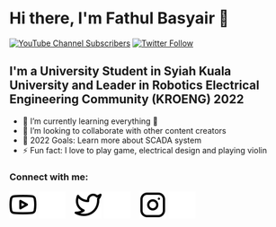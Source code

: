 # Hi there, I'm Fathul Basyair   👋 

[![YouTube Channel Subscribers](https://img.shields.io/youtube/channel/subscribers/UCOeyX0xIJKJaL7x7MELVZTg?logo=youtube&logoColor=red&style=for-the-badge)][youtube]
[![Twitter Follow](https://img.shields.io/twitter/follow/basyai07?color=1DA1F2&logo=twitter&style=for-the-badge)](https://twitter.com/basyair07)


## I'm a University Student in Syiah Kuala University and Leader in Robotics Electrical Engineering Community (KROENG) 2022

- 🌱 I’m currently learning everything 🤣
- 👯 I’m looking to collaborate with other content creators
- 🥅 2022 Goals: Learn more about SCADA system
- ⚡ Fun fact: I love to play game, electrical design and playing violin

### Connect with me:

[![website](./img/youtube-light.svg)](https://www.youtube.com/channel/UCOeyX0xIJKJaL7x7MELVZTg#gh-light-mode-only)
[![website](./img/youtube-dark.svg)](https://www.youtube.com/channel/UCOeyX0xIJKJaL7x7MELVZTg#gh-dark-mode-only)
&nbsp;&nbsp;
[![website](./img/twitter-light.svg)](https://twitter.com/basyair07#gh-light-mode-only)
[![website](./img/twitter-dark.svg)](https://twitter.com/basyair07#gh-dark-mode-only)
&nbsp;&nbsp;
[![website](./img/instagram-light.svg)](https://instagram.com/kanzaki_ahul#gh-light-mode-only)
[![website](./img/instagram-dark.svg)](https://instagram.com/kanzaki_ahul#gh-dark-mode-only)

[website]: https://codeSTACKr.com
[twitter]: https://twitter.com/basyair07
[youtube]: https://www.youtube.com/channel/UCOeyX0xIJKJaL7x7MELVZTg
[instagram]: https://instagram.com/kanzaki_ahul
[jsplaylist]: https://www.youtube.com/playlist?list=PLkwxH9e_vrALRJKu7wfXby3MKeflhTu6B
[cssplaylist]: https://www.youtube.com/playlist?list=PLkwxH9e_vrALSdvZuEh6gqQdmDoDIoqz4
[reactplaylist]: https://www.youtube.com/playlist?list=PLkwxH9e_vrAK4TdffpxKY3QGyHCpxFcQ0

